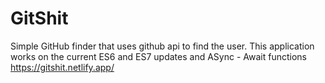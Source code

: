# GitShit
Simple GitHub finder that uses github api to find the user. This application works on the current ES6 and ES7 updates and ASync - Await functions
https://gitshit.netlify.app/
